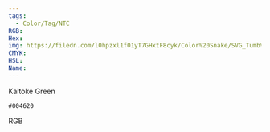 ```yaml
---
tags:
  - Color/Tag/NTC
RGB:
Hex:
img: https://filedn.com/l0hpzxl1f01yT7GHxtF8cyk/Color%20Snake/SVG_Tumb%20Mass%20No%20Name/004620.svg
CMYK:
HSL:
Name:
---
```

Kaitoke Green
```palette
#004620
```
RGB
